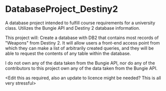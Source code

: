 # DatabaseProject_Destiny2
A database project intended to fulfill course requirements for a university class. Utilizes the Bungie API and Destiny 2 database information.

This project will:
  Create a database with DB2 that contains most records of "Weapons" from Destiny 2. It will allow users a front-end access point from which they can make a list of arbitrarily created queries, and they will be able to request the contents of any table within the database.
  
I do not own any of the data taken from the Bungie API, nor do any of the contributors to this project own any of the data taken from the Bungie API.


<Edit this as required, also an update to licence might be needed? This is all very stressful>
